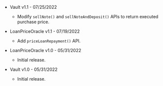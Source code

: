 * Vault v1.1 - 07/25/2022
    * Modify `sellNote()` and `sellNoteAndDeposit()` APIs to return executed
      purchase price.

* LoanPriceOracle v1.1 - 07/19/2022
    * Add `priceLoanRepayment()` API.

* LoanPriceOracle v1.0 - 05/31/2022
    * Initial release.
* Vault v1.0 - 05/31/2022
    * Initial release.
